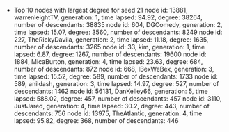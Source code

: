 * Top 10 nodes with largest degree for seed 21
node id: 13881, warrenleightTV, generation: 1, time lapsed: 94.92, degree: 38264, number of descendants: 38835
node id: 604, DGComedy, generation: 2, time lapsed: 15.07, degree: 3560, number of descendants: 8249
node id: 227, TheRickyDavila, generation: 2, time lapsed: 11.18, degree: 1635, number of descendants: 3265
node id: 33, kim, generation: 1, time lapsed: 6.87, degree: 1267, number of descendants: 19600
node id: 1884, MicaBurton, generation: 4, time lapsed: 23.63, degree: 684, number of descendants: 872
node id: 668, IBexWeBex, generation: 3, time lapsed: 15.52, degree: 589, number of descendants: 1733
node id: 589, anildash, generation: 3, time lapsed: 14.97, degree: 527, number of descendants: 1462
node id: 56131, DanKelley66, generation: 5, time lapsed: 588.02, degree: 457, number of descendants: 457
node id: 3110, JustJared, generation: 4, time lapsed: 30.2, degree: 443, number of descendants: 756
node id: 13975, TheAtlantic, generation: 4, time lapsed: 95.82, degree: 368, number of descendants: 446
